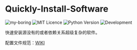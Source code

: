 # Quickly-Install-Software

![my-boring](https://img.shields.io/badge/my--boring-powered-orange.svg)
![MIT Licence](https://badges.frapsoft.com/os/mit/mit.svg?v=103)
![Python Version](https://img.shields.io/badge/python-3.6+-green.svg)
![Development](https://img.shields.io/badge/development-active-red.svg)

快速安装源没有的或者依赖关系超级复杂的软件。

配置文件规范：[WIKI](https://github.com/redapple0204/my-boring-python/wiki/autodown.py%E9%85%8D%E7%BD%AE%E6%96%87%E4%BB%B6)
